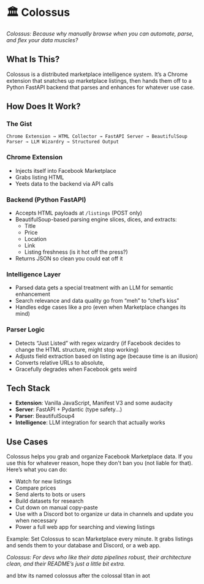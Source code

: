 <!-- @format -->

# 🏛️ Colossus

_Colossus: Because why manually browse when you can automate, parse, and flex your data muscles?_

## What Is This?

Colossus is a distributed marketplace intelligence system. It’s a Chrome extension that snatches up marketplace listings, then hands them off to a Python FastAPI backend that parses and enhances for whatever use case.

## How Does It Work?

### The Gist

```
Chrome Extension → HTML Collector → FastAPI Server → BeautifulSoup Parser → LLM Wizardry → Structured Output
```

### Chrome Extension

- Injects itself into Facebook Marketplace
- Grabs listing HTML 
- Yeets data to the backend via API calls

### Backend (Python FastAPI)

- Accepts HTML payloads at `/listings` (POST only)
- BeautifulSoup-based parsing engine slices, dices, and extracts:
  - Title
  - Price
  - Location
  - Link
  - Listing freshness (is it hot off the press?)
- Returns JSON so clean you could eat off it

### Intelligence Layer

- Parsed data gets a special treatment with an LLM for semantic enhancement
- Search relevance and data quality go from “meh” to “chef’s kiss”
- Handles edge cases like a pro (even when Marketplace changes its mind)

### Parser Logic 

- Detects “Just Listed” with regex wizardry (if Facebook decides to change the HTML structure, might stop working)
- Adjusts field extraction based on listing age (because time is an illusion)
- Converts relative URLs to absolute,
- Gracefully degrades when Facebook gets weird

## Tech Stack

- **Extension**: Vanilla JavaScript, Manifest V3 and some audacity
- **Server**: FastAPI + Pydantic (type safety...)
- **Parser**: BeautifulSoup4 
- **Intelligence**: LLM integration for search that actually works


## Use Cases

Colossus helps you grab and organize Facebook Marketplace data. If you use this for whatever reason, hope they don't ban you (not liable for that). Here’s what you can do:

- Watch for new listings
- Compare prices
- Send alerts to bots or users
- Build datasets for research
- Cut down on manual copy-paste
- Use with a Discord bot to organize ur data in channels and update you when necessary
- Power a full web app for searching and viewing listings

Example: Set Colossus to scan Marketplace every minute. It grabs listings and sends them to your database and Discord, or a web app.

_Colossus: For devs who like their data pipelines robust, their architecture clean, and their README’s just a little bit extra._

and btw its named colossus after the colossal titan in aot
